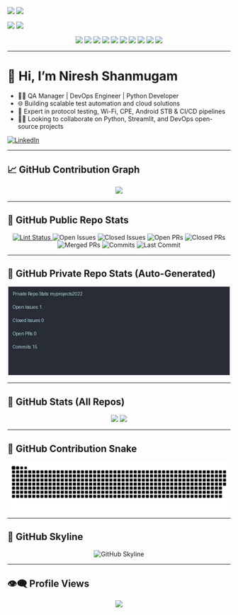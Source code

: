 ![](https://github.com/nireshs/github-stats/blob/master/generated/overview.svg#gh-dark-mode-only)
![](https://github.com/nireshs/github-stats/blob/master/generated/overview.svg#gh-light-mode-only)

![](https://github.com/nireshs/github-stats/blob/master/generated/languages.svg#gh-dark-mode-only)
![](https://github.com/nireshs/github-stats/blob/master/generated/languages.svg#gh-light-mode-only)

<!-- TOP LANG ICONS -->
<p align="center">
  <img src="https://img.shields.io/badge/Python-3776AB?style=for-the-badge&logo=python&logoColor=white"/>
  <img src="https://img.shields.io/badge/C-00599C?style=for-the-badge&logo=c&logoColor=white"/>
  <img src="https://img.shields.io/badge/C++-00599C?style=for-the-badge&logo=c%2B%2B&logoColor=white"/>
  <img src="https://img.shields.io/badge/Robot%20Framework-000000?style=for-the-badge&logo=robotframework&logoColor=white"/>
  <img src="https://img.shields.io/badge/Pytest-0A9EDC?style=for-the-badge&logo=pytest&logoColor=white"/>
  <img src="https://img.shields.io/badge/Streamlit-FF4B4B?style=for-the-badge&logo=streamlit&logoColor=white"/>
  <img src="https://img.shields.io/badge/JavaScript-F7DF1E?style=for-the-badge&logo=javascript&logoColor=black"/>
  <img src="https://img.shields.io/badge/MySQL-4479A1?style=for-the-badge&logo=mysql&logoColor=white"/>
  <img src="https://img.shields.io/badge/Shell-121011?style=for-the-badge&logo=gnu-bash&logoColor=white"/>
  <img src="https://img.shields.io/badge/Linux-FCC624?style=for-the-badge&logo=linux&logoColor=black"/>
</p>

---

# 👋 Hi, I’m Niresh Shanmugam

- 👷‍♂️ QA Manager | DevOps Engineer | Python Developer  
- 🌐 Building scalable test automation and cloud solutions  
- 🧪 Expert in protocol testing, Wi-Fi, CPE, Android STB & CI/CD pipelines  
- 🧑‍💻 Looking to collaborate on Python, Streamlit, and DevOps open-source projects  

[![LinkedIn](https://img.shields.io/badge/LinkedIn-Connect-blue?style=for-the-badge&logo=linkedin)](https://www.linkedin.com/in/nireshshanmugam/)

---

## 📈 GitHub Contribution Graph

<p align="center">
  <img src="https://github-readme-activity-graph.vercel.app/graph?username=nireshs&theme=rogue&area=true&hide_border=true&custom_title=GitHub%20Contribution%20Graph"/>
</p>

---
## 🧾 GitHub Public Repo Stats

<p align="center">
  <a href="https://github.com/nireshs/pytest-html-reporter">
    <img alt="Lint Status" src="https://github.com/nireshs/pytest-html-reporter/actions/workflows/lint.yml/badge.svg"/>
  </a>
  <img alt="Open Issues" src="https://badgen.net/github/open-issues/nireshs/pytest-html-reporter"/>
  <img alt="Closed Issues" src="https://badgen.net/github/closed-issues/nireshs/pytest-html-reporter"/>
  <img alt="Open PRs" src="https://badgen.net/github/open-prs/nireshs/pytest-html-reporter"/>
  <img alt="Closed PRs" src="https://badgen.net/github/closed-prs/nireshs/pytest-html-reporter"/>
  <img alt="Merged PRs" src="https://badgen.net/github/merged-prs/nireshs/pytest-html-reporter"/>
  <img alt="Commits" src="https://badgen.net/github/commits/nireshs/pytest-html-reporter"/>
  <img alt="Last Commit" src="https://badgen.net/github/last-commit/nireshs/pytest-html-reporter"/>
</p>

---

## 🔐 GitHub Private Repo Stats (Auto-Generated)

<p align="center">
  <img src="stats_output/myprojects2022_stats.png" alt="Private Repo Stats" width="500"/>
</p>

---

## 🧮 GitHub Stats (All Repos)

<p align="center">
  <img src="https://github-readme-stats.vercel.app/api?username=nireshs&show_icons=true&count_private=true&include_all_commits=true&theme=prussian"/>
  <img src="https://github-readme-stats.vercel.app/api/top-langs/?username=nireshs&layout=compact&theme=prussian"/>
</p>

---

## 🐍 GitHub Contribution Snake

<p align="center">
  <img src="dist/github-contribution-grid-snake.svg" alt="GitHub Snake Animation"/>
</p>

---

## 🌆 GitHub Skyline

<p align="center">
  <img src="skyline.gif" alt="GitHub Skyline"/>
</p>

---

## 👁‍🗨 Profile Views

<p align="center">
  <img src="https://komarev.com/ghpvc/?username=nireshs&style=for-the-badge"/>
</p>
